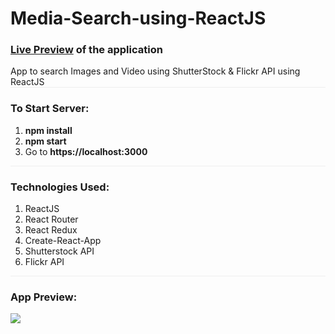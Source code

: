# Media-Search-using-ReactJS
<h3><a href="https://react-media-search.herokuapp.com/media-search">Live Preview</a> of the application</h3>
App to search Images and Video using ShutterStock &amp; Flickr API using ReactJS
<div style="border-top: 1px solid #eee; border-bottom: 1px solid #eee">
  <h3>To Start Server:</h3>
  <ol>
    <li><b>npm install</b></li>
    <li><b>npm start</b></li>
    <li>Go to <b>https://localhost:3000</b></li>
  </ol>
</div>
<div style="border-bottom: 1px solid #eee">
  <h3>Technologies Used:</h3>
  <ol>
    <li>ReactJS</li>
    <li>React Router</li>
    <li>React Redux</li>
    <li>Create-React-App</li>
    <li>Shutterstock API</li>
    <li>Flickr API</li>
  </ol>
</div>
<div>
  <h3>App Preview:</h3>
  <img src="http://bit.ly/2kkwNhD">
</div>
